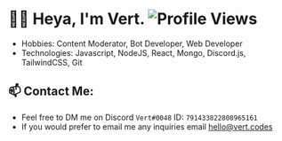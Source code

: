 # 👋🏻 Heya, I'm Vert. <img src="https://komarev.com/ghpvc/?username=Vert-Code" alt="Profile Views"/>

- Hobbies: Content Moderator, Bot Developer, Web Developer
- Technologies: Javascript, NodeJS, React, Mongo, Discord.js, TailwindCSS, Git

## 📫 Contact Me: 
- Feel free to DM me on Discord `Vert#0048` ID: `791433822808965161`
- If you would prefer to email me any inquiries email hello@vert.codes
 


 

